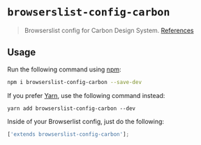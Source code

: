 # `browserslist-config-carbon`

> Browserslist config for Carbon Design System. [References](https://console.bluemix.net/docs/overview/prereqs.html#prereqs)

## Usage

Run the following command using [npm](https://www.npmjs.com/):

```bash
npm i browserslist-config-carbon --save-dev
```

If you prefer [Yarn](https://yarnpkg.com/en/), use the following command instead:

```
yarn add browserslist-config-carbon --dev
```

Inside of your Browserlist config, just do the following:

```js
['extends browserslist-config-carbon'];
```
